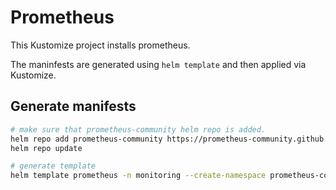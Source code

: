 # Prometheus
This Kustomize project installs prometheus.

The maninfests are generated using `helm template` and then applied via Kustomize.

## Generate manifests
```sh
# make sure that prometheus-community helm repo is added.
helm repo add prometheus-community https://prometheus-community.github.io/helm-charts
helm repo update

# generate template
helm template prometheus -n monitoring --create-namespace prometheus-community/kube-prometheus-stack --values base/values.yaml > base/manifests.yaml
```
